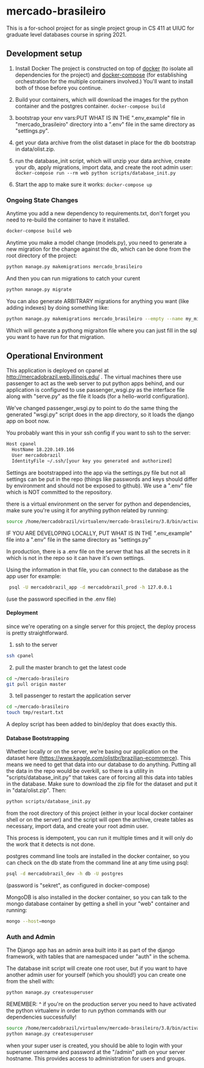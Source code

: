 # mercado-brasileiro

This is a for-school project for as single project group in CS 411 at UIUC for graduate level databases course in spring 2021.

## Development setup

1) Install Docker
The project is constructed on top of [docker](https://docs.docker.com/get-docker/) (to isolate all dependencies
for the project) and [docker-compose](https://docs.docker.com/compose/install/)
(for establishing orchestration for the multiple containers involved.) You'll want to install both
of those before you continue.

2) Build your containers, which will download the images for the python container and the postgres container.
`docker-compose build`

3) bootstrap your env vars:PUT WHAT IS IN THE ".env_example"
file in "mercado_brasileiro" directory into a ".env" file in the same directory as "settings.py".

3) get your data archive from the olist dataset in place
for the db bootstrap in data/olist.zip.

4) run the database_init script, which will unzip
your data archive, create your db, apply migrations,
 import data, and create the root admin user:
`docker-compose run --rm web python scripts/database_init.py`

5) Start the app to make sure it works: `docker-compose up`


### Ongoing State Changes

Anytime you add a new dependency to requirements.txt,
don't forget you need to re-build the container to have it
installed.

```bash
docker-compose build web
```

Anytime you make a model change (models.py), you need to generate a new
migration for the change against the db, which
can be done from the root directory of the project:

```bash
python manage.py makemigrations mercado_brasileiro
```

And then you can run migrations to catch your curent

```bash
python manage.py migrate
```

You can also generate ARBITRARY migrations for anything you
want (like adding indexes) by doing something like:

```bash
python manage.py makemigrations mercado_brasileiro --empty --name my_migration_name
```

Which will generate a pythong migraiton file where you can just fill in
the sql you want to have run for that migration.

## Operational Environment

This application is deployed on cpanel at http://mercadobrazil.web.illinois.edu/ .
The virtual machines there use passenger to act as the web server
to put python apps behind, and our application is configured to use
passenger_wsgi.py as the interface file along with "serve.py" as the file
it loads (for a hello-world configuration).

We've changed passenger_wsgi.py to point to do the same thing the generated
"wsgi.py" script does in the app directory, so it loads the django app
on boot now.

You probably want this in your ssh config if you want to ssh to the server:

```bash
Host cpanel
  HostName 18.220.149.166
  User mercadobrazil
  IdentityFile ~/.ssh/[your key you generated and authorized]
```

Settings are bootstrapped into the app via the settings.py file
but not all settings can be put in the repo
(things like passwords and keys should differ by environment
and should not be exposed to github).  We use a ".env" file
which is NOT committed to the repository.

there is a virtual environment on the server for python
and dependencies, make sure you're using it for anything
python related by running:

```bash
source /home/mercadobrazil/virtualenv/mercado-brasileiro/3.8/bin/activate
```

IF YOU ARE DEVELOPING LOCALLY, PUT WHAT IS IN THE ".env_example"
file into a ".env" file in the same directory as "settings.py"

In production, there is a .env file on the server that has
all the secrets in it which is not in the repo so it can have
it's own settings.

Using the information in that file, you can connect to the database
as the app user for example:

```bash
 psql -U mercadobrazil_app -d mercadobrazil_prod -h 127.0.0.1
```
(use the password specified in the .env file)

#### Deployment

since we're operating on a single server for this project, the deploy process is
pretty straightforward.


1) ssh to the server

```bash
ssh cpanel
```

2) pull the master branch to get the latest code
```bash
cd ~/mercado-brasileiro
git pull origin master
```

3) tell passenger to restart the application server
```bash
cd ~/mercado-brasileiro
touch tmp/restart.txt
```

A deploy script has been added to bin/deploy that does exactly this.

#### Database Bootstrapping

Whether locally or on the server, we're basing our application
on the dataset here
(https://www.kaggle.com/olistbr/brazilian-ecommerce).
This means we need to get that data into our database to do
anything.  Putting all the data in the repo would be
overkill, so there is a utility in "scripts/database_init.py"
that takes care of forcing all this data into tables
in the database.  Make sure to download the zip file for
the dataset and put it in "data/olist.zip". Then:

```bash
python scripts/database_init.py
```

from the root directory of this project (either in your local
docker container shell or on the server) and the script will
open the archive, create tables as necessary, import
data, and create your root admin user.

This process is idempotent, you can run it multiple
times and it will only do the work that it detects is not done.

postgres command line tools are installed in the 
docker container, so you can check on the db state
from the command line at any time using psql:

```bash
psql -d mercadobrazil_dev -h db -U postgres
```

(password is "sekret", as configured in docker-compose)

MongoDB is also installed in the docker container,
so you can talk to the mongo database container
by getting a shell in your "web" container and running:

```bash
mongo --host=mongo
```

### Auth and Admin
The Django app has an admin area built into it as part of the django
framework, with tables that are namespaced under "auth" in the schema.

The database init script will create one root user, but if you want
to have another admin user for yourself (which you should!) you can
create one from the shell with:

```bash
python manage.py createsuperuser
```
REMEMBER: ^ if you're on the production server you need
to have activated the python virtualenv in order to run
python commands with our dependencies successfully!

```bash
source /home/mercadobrazil/virtualenv/mercado-brasileiro/3.8/bin/activate
python manage.py createsuperuser
```

when your super user is created, you should be able to login
with your superuser username and password at the "/admin"
path on your server hostname.  This provides access
to administration for users and groups.
